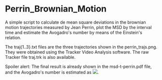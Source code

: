 # Perrin_Brownian_Motion
A simple script to calculate de mean square deviations in the brownian motion trajectories measured by Jean Perrin, plot the MSD by the interval time and estimate the Avogadro's number by means of the Einstein's relation.

The traj{1..3}.txt files are the three trajectories shown in the perrin_trajs.png. They were obtained using the Tracker Video Analysis software. The raw Tracker file traj.trk is also available.

Spoiler alert: The final result is already shown in the msd-t-perrin.pdf file, and the Avogadro's number is estimated as <img src="https://latex.codecogs.com/gif.latex?(6.0%20\pm%200.3)%20\times%2010^{23}" />.
